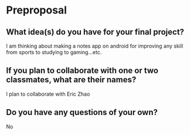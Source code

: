 # Preproposal

## What idea(s) do you have for your final project?

I am thinking about making a notes app on android for improving any skill from sports to studying to gaming...etc.

## If you plan to collaborate with one or two classmates, what are their names?

I plan to collaborate with Eric Zhao

## Do you have any questions of your own?

No
